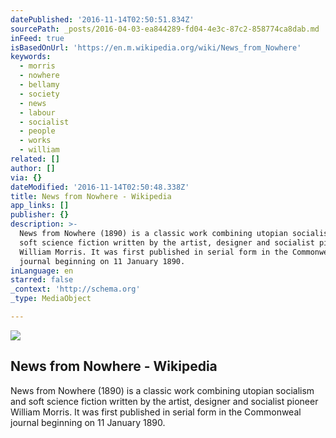 ```yaml
---
datePublished: '2016-11-14T02:50:51.834Z'
sourcePath: _posts/2016-04-03-ea844289-fd04-4e3c-87c2-858774ca8dab.md
inFeed: true
isBasedOnUrl: 'https://en.m.wikipedia.org/wiki/News_from_Nowhere'
keywords:
  - morris
  - nowhere
  - bellamy
  - society
  - news
  - labour
  - socialist
  - people
  - works
  - william
related: []
author: []
via: {}
dateModified: '2016-11-14T02:50:48.338Z'
title: News from Nowhere - Wikipedia
app_links: []
publisher: {}
description: >-
  News from Nowhere (1890) is a classic work combining utopian socialism and
  soft science fiction written by the artist, designer and socialist pioneer
  William Morris. It was first published in serial form in the Commonweal
  journal beginning on 11 January 1890.
inLanguage: en
starred: false
_context: 'http://schema.org'
_type: MediaObject

---
```

<article style=""><img src="https://upload.wikimedia.org/wikipedia/commons/thumb/1/11/Kelmscott_Manor_News_from_Nowhere.jpg/220px-Kelmscott_Manor_News_from_Nowhere.jpg" /><h1>News from Nowhere - Wikipedia</h1><p>News from Nowhere (1890) is a classic work combining utopian socialism and soft science fiction written by the artist, designer and socialist pioneer William Morris. It was first published in serial form in the Commonweal journal beginning on 11 January 1890.</p></article>